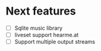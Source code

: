 # Next features

* [ ] Sqlite music library
* [ ] liveset support hearme.at
* [ ] Support multiple output streams
